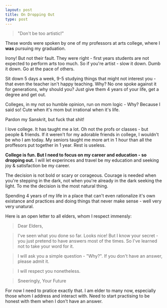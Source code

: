 ```yaml
---
layout: post
title: On Dropping Out
type: post
---
```

> "Don't be too artistic!"

These words were spoken by one of my professors at arts college, where I **was** pursuing my graduation. 

Irony! But not their fault. They were right - first years students are not expected to perform arts too much. So if you're artist - slow it down. Dumb it down. Go at the pace of others.

Sit down 5 days a week, 9-5 studying things that might not interest you - that even the teacher isn't happy teaching. Why? No one spoke against it for generations, why should you? Just give them 4 years of your life, get a degree and get out.

Colleges, in my not so humble opinion, run on mom logic - Why? Because I said so! Cute when it's mom but irrational when it's life.

Pardon my Sanskrit, but fuck that shit!

I love college. It has taught me a lot. Oh not the profs or classes - but people & friends. If it weren't for my adorable friends in college, I wouldn't be who I am today. My seniors taught me more art in 1 hour than all the proffesors put together in 1 year. Rest is useless.

**College is fun. But I need to focus on my career and education - so dropping out.** I will let experinces and travel be my education and seeking joy & satisfaction be my career.

The decision is not bold or scary or corageous. Courage is needed when you're stepping in the dark, not when you're already in the dark seeking the light. To me the decision is the most natural thing.

Spending 4 years of my life in a place that can't even rationalize it's own existance and practices and doing things that never make sense - well very very unatural. 

Here is an open letter to all elders, whom I respect immensly:

> Dear Elders,

> I've seen what you done so far. Looks nice! But I know your secret - you just pretend to have answers most of the times. So I've learned not to take your word for it. 

> I will ask you a simple question - "Why?". If you don't have an answer, please admit it.

> I will respect you nonetheless.

> Sneeringly,
> Your Future

For now I need to pratice exactly that. I am elder to many now, especially those whom I address and interact with. Need to start practising to be honest with them when I don't have an answer.
